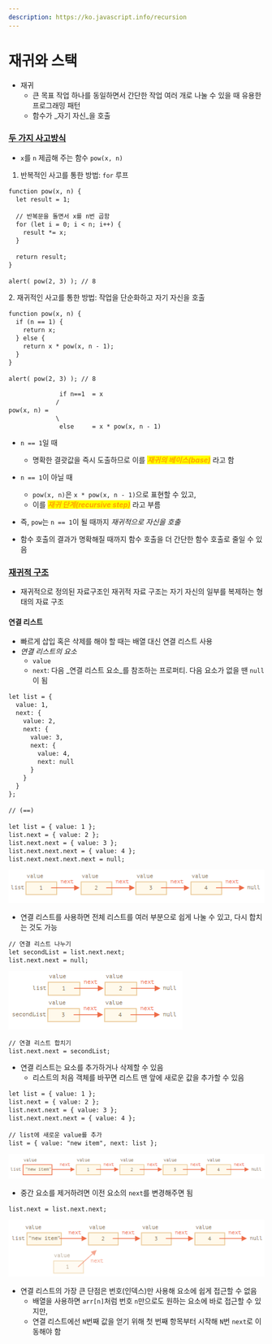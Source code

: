 ```yaml
---
description: https://ko.javascript.info/recursion
---
```


# 재귀와 스택

* 재귀
  * 큰 목표 작업 하나를 동일하면서 간단한 작업 여러 개로 나눌 수 있을 때 유용한 프로그래밍 패턴
  * 함수가 _자기 자신_을 호출



### [두 가지 사고방식](https://ko.javascript.info/recursion#ref-1095)

* `x`를 `n` 제곱해 주는 함수 `pow(x, n)`

1. 반복적인 사고를 통한 방법: `for` 루프

```
function pow(x, n) {
  let result = 1;

  // 반복문을 돌면서 x를 n번 곱함
  for (let i = 0; i < n; i++) {
    result *= x;
  }

  return result;
}

alert( pow(2, 3) ); // 8
```



2\. 재귀적인 사고를 통한 방법: 작업을 단순화하고 자기 자신을 호출

```
function pow(x, n) {
  if (n == 1) {
    return x;
  } else {
    return x * pow(x, n - 1);
  }
}

alert( pow(2, 3) ); // 8
```

```
              if n==1  = x
             /
pow(x, n) =
             \
              else     = x * pow(x, n - 1)
```

*   `n == 1`일 때

    * 명확한 결괏값을 즉시 도출하므로 이를 _<mark style="color:orange;">**재귀의 베이스(base)**</mark>_ 라고 함


* `n == 1`이 아닐 때
  * `pow(x, n)`은 `x * pow(x, n - 1)`으로 표현할 수 있고,
  * 이를 _<mark style="color:orange;">**재귀 단계(recursive step)**</mark>_ 라고 부름



* 즉, `pow`는 `n == 1`이 될 때까지 _재귀적으로 자신을 호출_
* 함수 호출의 결과가 명확해질 때까지 함수 호출을 더 간단한 함수 호출로 줄일 수 있음



### [재귀적 구조](https://ko.javascript.info/recursion#ref-1102)

* 재귀적으로 정의된 자료구조인 재귀적 자료 구조는 자기 자신의 일부를 복제하는 형태의 자료 구조



#### 연결 리스트&#x20;

* 빠르게 삽입 혹은 삭제를 해야 할 때는 배열 대신 연결 리스트 사용
* _연결 리스트의 요소_
  * `value`
  * `next`: 다음 _연결 리스트 요소_를 참조하는 프로퍼티. 다음 요소가 없을 땐 `null`이 됨

```
let list = {
  value: 1,
  next: {
    value: 2,
    next: {
      value: 3,
      next: {
        value: 4,
        next: null
      }
    }
  }
};

// (==)

let list = { value: 1 };
list.next = { value: 2 };
list.next.next = { value: 3 };
list.next.next.next = { value: 4 };
list.next.next.next.next = null;
```

![](<../../.gitbook/assets/image (4) (1).png>)



* 연결 리스트를 사용하면 전체 리스트를 여러 부분으로 쉽게 나눌 수 있고, 다시 합치는 것도 가능

```
// 연결 리스트 나누기 
let secondList = list.next.next;
list.next.next = null;
```

![](<../../.gitbook/assets/image (11) (1) (1).png>)



```
// 연결 리스트 합치기 
list.next.next = secondList;
```



* 연결 리스트는 요소를 추가하거나 삭제할 수 있음
  * &#x20;리스트의 처음 객체를 바꾸면 리스트 맨 앞에 새로운 값을 추가할 수 있음 &#x20;

```
let list = { value: 1 };
list.next = { value: 2 };
list.next.next = { value: 3 };
list.next.next.next = { value: 4 };

// list에 새로운 value를 추가
list = { value: "new item", next: list };
```

![](<../../.gitbook/assets/image (3) (1).png>)



* 중간 요소를 제거하려면 이전 요소의 `next`를 변경해주면 됨

```
list.next = list.next.next;
```

![](<../../.gitbook/assets/image (5) (1).png>)



* 연결 리스트의 가장 큰 단점은 번호(인덱스)만 사용해 요소에 쉽게 접근할 수 없음 &#x20;
  * 배열을 사용하면 `arr[n]`처럼 번호 `n`만으로도 원하는 요소에 바로 접근할 수 있지만,
  * 연결 리스트에선 `N`번째 값을 얻기 위해 첫 번째 항목부터 시작해 `N`번 `next`로 이동해야  함 &#x20;
